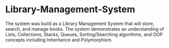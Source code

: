 # Library-Management-System
The system was build as a Library Management System that will store, search, and manage books. The system demonstrates an understanding of Lists, Collections, Stacks, Queues, Sorting/Searching algorithms, and OOP concepts including Inheritance and Polymorphism.
